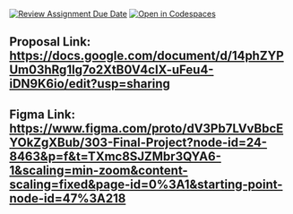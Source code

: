 [![Review Assignment Due Date](https://classroom.github.com/assets/deadline-readme-button-22041afd0340ce965d47ae6ef1cefeee28c7c493a6346c4f15d667ab976d596c.svg)](https://classroom.github.com/a/L1CTotQ-)
[![Open in Codespaces](https://classroom.github.com/assets/launch-codespace-2972f46106e565e64193e422d61a12cf1da4916b45550586e14ef0a7c637dd04.svg)](https://classroom.github.com/open-in-codespaces?assignment_repo_id=19449155)


## Proposal Link: https://docs.google.com/document/d/14phZYPUm03hRg1Ig7o2XtB0V4cIX-uFeu4-iDN9K6io/edit?usp=sharing

## Figma Link: https://www.figma.com/proto/dV3Pb7LVvBbcEYOkZgXBub/303-Final-Project?node-id=24-8463&p=f&t=TXmc8SJZMbr3QYA6-1&scaling=min-zoom&content-scaling=fixed&page-id=0%3A1&starting-point-node-id=47%3A218

